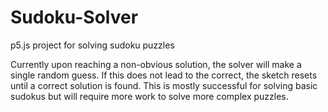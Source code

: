 # Sudoku-Solver
p5.js project for solving sudoku puzzles

Currently upon reaching a non-obvious solution, the solver will make a single random guess.
If this does not lead to the correct, the sketch resets until a correct solution is found.
This is mostly successful for solving basic sudokus but will require more work to solve more complex puzzles.
